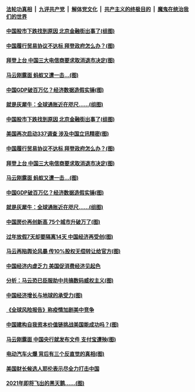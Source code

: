 

####  [法轮功真相](../../../../basic/blob/master/README.md?t=01230131) &nbsp;|&nbsp; [九评共产党](../../../../9ping.md/blob/master/README.md?t=01230131) &nbsp;|&nbsp; [解体党文化](../../../../jtdwh.md/blob/master/README.md?t=01230131)  &nbsp;|&nbsp; [共产主义的终极目的](../../../../gczydzjmd.md/blob/master/README.md?t=01230131) &nbsp;|&nbsp; [魔鬼在统治我们的世界](../../../../mgztzwmdsj.md/blob/master/README.md?t=01230131) 

#### [中国股市下跌找到原因 北京金融街出事了(组图)](../pages/p5/959999.md?t=01230131) 

#### [中国履行贸易协议不达标 拜登政府怎么办？(图)](../pages/p5/959994.md?t=01230131) 

#### [拜登上台 中国三大电信商要求取消退市决定(图)](../pages/p5/959987.md?t=01230131) 

#### [马云刚露面 蚂蚁又遭一击…(图)](../pages/p5/959937.md?t=01230131) 

#### [中国GDP破百万亿？经济数据造假实锤(图)](../pages/p5/959940.md?t=01230131) 

#### [就是灰犀牛：全球通胀近在咫尺……(组图)](../pages/p5/959932.md?t=01230131) 

#### [中国股市下跌找到原因 北京金融街出事了(组图)](../pages/p5/959999.md?t=01230131) 

#### [美国再次启动337调查 涉及中国立讯精密(图)](../pages/p5/959997.md?t=01230131) 

#### [中国履行贸易协议不达标 拜登政府怎么办？(图)](../pages/p5/959994.md?t=01230131) 

#### [拜登上台 中国三大电信商要求取消退市决定(图)](../pages/p5/959987.md?t=01230131) 

#### [马云刚露面 蚂蚁又遭一击…(图)](../pages/p5/959937.md?t=01230131) 

#### [中国GDP破百万亿？经济数据造假实锤(图)](../pages/p5/959940.md?t=01230131) 

#### [就是灰犀牛：全球通胀近在咫尺……(组图)](../pages/p5/959932.md?t=01230131) 

#### [中国房价再创新高 75个城市升破万了(图)](../pages/p5/959917.md?t=01230131) 

#### [过年放假7天却要隔离14天 中国经济再受创(图)](../pages/p5/959893.md?t=01230131) 

#### [马云再陷舆论风暴 传10%股权无偿转让给官方(图)](../pages/p5/959881.md?t=01230131) 

#### [中国经济内虚乏力 美国促消费经济见起色](../pages/p5/959873.md?t=01230131) 

#### [分析：马云恐已臣服助中共搞数码威权主义(图)](../pages/p5/959872.md?t=01230131) 

#### [中国经济增长与地球的承受力(图)](../pages/p5/959812.md?t=01230131) 

#### [《全球风险报告》称疫情加剧美中竞争](../pages/p5/959808.md?t=01230131) 

#### [中国建构自我资本价值链挑战美国能成功吗？(图)](../pages/p5/959803.md?t=01230131) 

#### [马云刚露面 中国央行就发布文件 支付宝遭殃(图)](../pages/p5/959774.md?t=01230131) 

#### [电动汽车火爆 背后有三个反直觉的真相(图)](../pages/p5/959794.md?t=01230131) 


#### [美国财长候选人耶伦表示尽全力打击中国](../pages/p5/959752.md?t=01230131) 

#### [2021年即将飞出的黑天鹅……(图)](../pages/p5/959680.md?t=01230131) 

